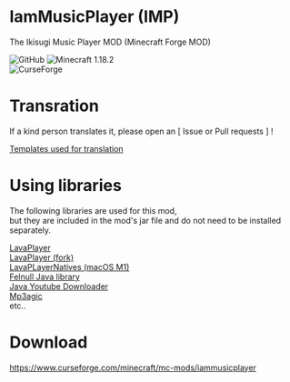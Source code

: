 # IamMusicPlayer (IMP)

The Ikisugi Music Player MOD (Minecraft Forge MOD)

<img alt="GitHub" src="https://img.shields.io/github/license/teamfelnull/iammusicplayer?style=for-the-badge"> <img alt="Minecraft 1.18.2" src="https://img.shields.io/badge/Minecraft-1.18.2-green.svg?style=for-the-badge"><br> <img alt="CurseForge" src="https://cf.way2muchnoise.eu/versions/386380.svg">

# Transration

If a kind person translates it, please open an [ Issue or Pull requests ] !

[Templates used for translation](https://github.com/TeamFelnull/IamMusicPlayer/tree/master/common/src/main/resources/assets/iammusicplayer/lang)

# Using libraries

The following libraries are used for this mod,  
but they are included in the mod's jar file and do not need to be installed separately.

[LavaPlayer](https://github.com/sedmelluq/lavaplayer)  
[LavaPlayer (fork)](https://github.com/walkyst/lavaplayer-fork)   
[LavaPLayerNatives (macOS M1)](https://github.com/aikaterna/lavaplayer-natives)  
[Felnull Java library](https://github.com/TeamFelnull/FelNullJavaLibrary)  
[Java Youtube Downloader](https://github.com/sealedtx/java-youtube-downloader)  
[Mp3agic](https://github.com/mpatric/mp3agic)  
etc..

# Download

https://www.curseforge.com/minecraft/mc-mods/iammusicplayer
